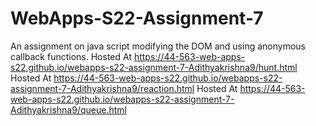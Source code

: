 # WebApps-S22-Assignment-7
An assignment on java script modifying the DOM and using anonymous callback functions.
Hosted At https://44-563-web-apps-s22.github.io/webapps-s22-assignment-7-Adithyakrishna9/hunt.html
Hosted At https://44-563-web-apps-s22.github.io/webapps-s22-assignment-7-Adithyakrishna9/reaction.html
Hosted At https://44-563-web-apps-s22.github.io/webapps-s22-assignment-7-Adithyakrishna9/queue.html